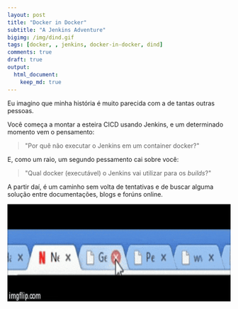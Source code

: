 ```yaml
---
layout: post
title: "Docker in Docker"
subtitle: "A Jenkins Adventure"
bigimg: /img/dind.gif
tags: [docker, , jenkins, docker-in-docker, dind]
comments: true
draft: true
output:
  html_document:
    keep_md: true
---
```


Eu imagino que minha história é muito parecida com a de tantas outras pessoas.

Você começa a montar a esteira CICD usando Jenkins, e um determinado momento vem o pensamento:

> "Por quê não executar o Jenkins em um container docker?"

E, como um raio, um segundo pessamento cai sobre você:

> "Qual docker (executável) o Jenkins vai utilizar para os *builds*?"

A partir daí, é um caminho sem volta de tentativas e de buscar alguma solução entre documentações, blogs e forúns online.

<center>
<img src="/img/tabs.gif" style="display: block; margin: auto;height: 220px;">
</center>